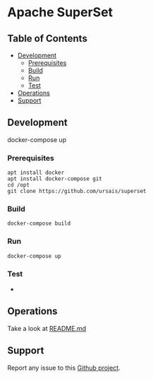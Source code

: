 # Apache SuperSet

## Table of Contents
* [Development](#Development)
  * [Prerequisites](#Prerequisites)
  * [Build](#Build)
  * [Run](#Run)
  * [Test](#Test)
* [Operations](#Operations)
* [Support](#Support)

## Development
docker-compose up
### Prerequisites

```shell
apt install docker
apt install docker-compose git
cd /opt
git clone https://github.com/ursais/superset
```

### Build

```shell
docker-compose build
```

### Run

```shell
docker-compose up
```

### Test

* 

## Operations

Take a look at [README.md](./helm/README.md)

## Support

Report any issue to this
[Github project](https://github.com/ursais/template/issues).
